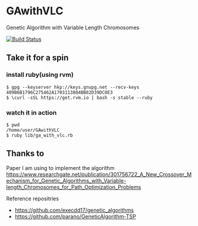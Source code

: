# GAwithVLC
Genetic Algorithm with Variable Length Chromosomes

[![Build Status](https://travis-ci.org/sonalkr132/GAwithVLC.svg?branch=master)](https://travis-ci.org/sonalkr132/GAwithVLC)

## Take it for a spin

### install ruby(using rvm)
```
$ gpg --keyserver hkp://keys.gnupg.net --recv-keys 409B6B1796C275462A1703113804BB82D39DC0E3
$ \curl -sSL https://get.rvm.io | bash -s stable --ruby
```
### watch it in action
```
$ pwd
/home/user/GAwithVLC
$ ruby lib/ga_with_vlc.rb
```

## Thanks to
Paper I am using to implement the algorithm
https://www.researchgate.net/publication/301756722_A_New_Crossover_Mechanism_for_Genetic_Algorithms_with_Variable-length_Chromosomes_for_Path_Optimization_Problems

Reference repositries
* https://github.com/execdd17/genetic_algorithms
* https://github.com/parano/GeneticAlgorithm-TSP
